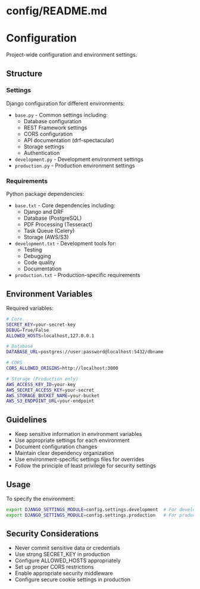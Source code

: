 # config/README.md

# Configuration

Project-wide configuration and environment settings.

## Structure

### Settings
Django configuration for different environments:
- `base.py` - Common settings including:
  - Database configuration
  - REST Framework settings
  - CORS configuration
  - API documentation (drf-spectacular)
  - Storage settings
  - Authentication
- `development.py` - Development environment settings
- `production.py` - Production environment settings

### Requirements
Python package dependencies:
- `base.txt` - Core dependencies including:
  - Django and DRF
  - Database (PostgreSQL)
  - PDF Processing (Tesseract)
  - Task Queue (Celery)
  - Storage (AWS/S3)
- `development.txt` - Development tools for:
  - Testing
  - Debugging
  - Code quality
  - Documentation
- `production.txt` - Production-specific requirements

## Environment Variables

Required variables:
```bash
# Core
SECRET_KEY=your-secret-key
DEBUG=True/False
ALLOWED_HOSTS=localhost,127.0.0.1

# Database
DATABASE_URL=postgres://user:password@localhost:5432/dbname

# CORS
CORS_ALLOWED_ORIGINS=http://localhost:3000

# Storage (Production only)
AWS_ACCESS_KEY_ID=your-key
AWS_SECRET_ACCESS_KEY=your-secret
AWS_STORAGE_BUCKET_NAME=your-bucket
AWS_S3_ENDPOINT_URL=your-endpoint
```

## Guidelines

- Keep sensitive information in environment variables
- Use appropriate settings for each environment
- Document configuration changes
- Maintain clear dependency organization
- Use environment-specific settings files for overrides
- Follow the principle of least privilege for security settings

## Usage

To specify the environment:
```bash
export DJANGO_SETTINGS_MODULE=config.settings.development  # For development
export DJANGO_SETTINGS_MODULE=config.settings.production   # For production
```

## Security Considerations

- Never commit sensitive data or credentials
- Use strong SECRET_KEY in production
- Configure ALLOWED_HOSTS appropriately
- Set up proper CORS restrictions
- Enable appropriate security middleware
- Configure secure cookie settings in production